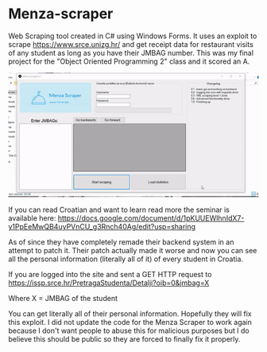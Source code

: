# Menza-scraper

Web Scraping tool created in C# using Windows Forms. It uses an exploit to scrape https://www.srce.unizg.hr/ and get receipt data for restaurant visits of any student as long as you have their JMBAG number. This was my final project for the "Object Oriented Programming 2" class and it scored an A.


![](menzademo.gif)


If you can read Croatian and want to learn read more the seminar is available here:
https://docs.google.com/document/d/1pKUUEWlhnIdX7-y1PpEeMwQB4uyPVnCU_g3Rnch40Ag/edit?usp=sharing

As of since they have completely remade their backend system in an attempt to patch it. Their patch actually made it worse and now you can see all the personal information (literally all of it) of every student in Croatia.

If you are logged into the site and sent a GET HTTP request to https://issp.srce.hr/PretragaStudenta/Detalji?oib=0&jmbag=X

Where X = JMBAG of the student 

You can get literally all of their personal information. Hopefully they will fix this exploit. I did not update the code for the Menza Scraper to work again because I don't want people to abuse this for malicious purposes but I do believe this should be public so they are forced to finally fix it properly.

